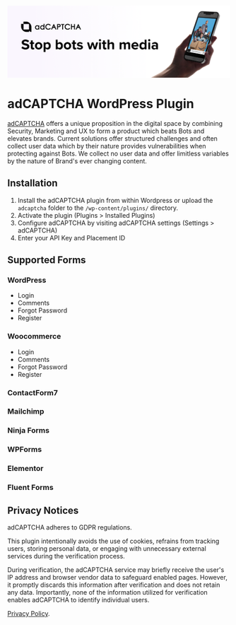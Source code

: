 ![Banner](/assets/banner-1544x500.png)

# adCAPTCHA WordPress Plugin

[adCAPTCHA](https://adcaptcha.com) offers a unique proposition in the digital space by combining Security, Marketing and UX to form a product which beats Bots and elevates brands. Current solutions offer structured challenges and often collect user data which by their nature provides vulnerabilities when protecting against Bots. We collect no user data and offer limitless variables by the nature of Brand's ever changing content.

## Installation

1. Install the adCAPTCHA plugin from within Wordpress  or upload the `adcaptcha` folder to the `/wp-content/plugins/` directory.
2. Activate the plugin (Plugins > Installed Plugins)
3. Configure adCAPTCHA by visiting adCAPTCHA settings (Settings > adCAPTCHA)
4. Enter your API Key and Placement ID

## Supported Forms

### WordPress

* Login
* Comments
* Forgot Password
* Register

### Woocommerce

* Login
* Comments
* Forgot Password
* Register

### ContactForm7

### Mailchimp

### Ninja Forms

### WPForms

### Elementor

### Fluent Forms

## Privacy Notices

adCAPTCHA adheres to GDPR regulations.

This plugin intentionally avoids the use of cookies, refrains from tracking users, storing personal data, or engaging with unnecessary external services during the verification process.

During verification, the adCAPTCHA service may briefly receive the user's IP address and browser vendor data to safeguard enabled pages. However, it promptly discards this information after verification and does not retain any data. Importantly, none of the information utilized for verification enables adCAPTCHA to identify individual users.

[Privacy Policy](https://adcaptcha.com/privacy).
